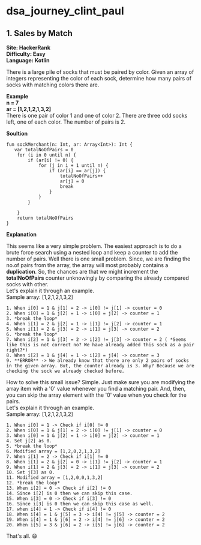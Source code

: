 # dsa_journey_clint_paul
## 1. Sales by Match 
**Site: HackerRank\
Difficulty: Easy\
Language: Kotlin**

There is a large pile of socks that must be paired by color. Given an array of integers representing the color of each sock, determine how many pairs of socks with matching colors there are.

**Example**\
**n = 7**\
**ar = [1,2,1,2,1,3,2]**\
There is one pair of color 1 and one of color 2. There are three odd socks left, one of each color. The number of pairs is 2.

**Soultion**

```
fun sockMerchant(n: Int, ar: Array<Int>): Int {
   var totalNoOfPairs = 0
    for (i in 0 until n) {
        if (ar[i] != 0) {
            for (j in i + 1 until n) {
                if (ar[i] == ar[j]) {
                    totalNoOfPairs++
                    ar[j] = 0
                    break
                }
            }
        }

    }
    return totalNoOfPairs
}
```
**Explanation**

This seems like a very simple problem. The easiest approach is to do a brute force search using a nested loop and keep a counter to add the number of pairs. Well there is one small problem. Since, we are finding the no.of pairs from the array, the array will most probably contains a **duplication**. So, the chances are that we might increment the **totalNoOfPairs** counter unknowingly by comparing the already compared socks with other.\
Let's explain it through an example.\
Sample array: [1,2,1,2,1,3,2]
```
1. When i[0] = 1 & j[1] = 2 -> i[0] != j[1] -> counter = 0
2. When i[0] = 1 & j[2] = 1 -> i[0] = j[2] -> counter = 1 
3. *break the loop* 
4. When i[1] = 2 & j[2] = 1 -> i[1] != j[2] -> counter = 1 
5. When i[1] = 2 & j[3] = 2 -> i[1] = j[3] -> counter = 2 
6. *break the loop* 
7. When i[2] = 1 & j[3] = 2 -> i[2] != j[3] -> counter = 2 ( *Seems like this is not correct no? We have already added this sock as a pair right?*)
8. When i[2] = 1 & j[4] = 1 -> i[2] = j[4] -> counter = 3
9. **ERROR** -> We already know that there are only 2 pairs of socks in the given array. But, the counter already is 3. Why? Because we are checking the sock we already checked before. 
```

How to solve this small issue? Simple. Just make sure you are modifying the array item with a '0' value whenever you find a matching pair. And, then, you can skip the array element with the '0' value when you check for the pairs.\
Let's explain it through an example.\
Sample array: [1,2,1,2,1,3,2]
```
1. When i[0] = 1 -> Check if i[0] != 0
2. When i[0] = 1 & j[1] = 2 -> i[0] != j[1] -> counter = 0
3. When i[0] = 1 & j[2] = 1 -> i[0] = j[2] -> counter = 1 
4. Set j[2] as 0.
5. *break the loop* 
6. Modified array = [1,2,0,2,1,3,2]
7. When i[1] = 2 -> Check if i[1] != 0
8. When i[1] = 2 & j[2] = 0 -> i[1] != j[2] -> counter = 1 
9. When i[1] = 2 & j[3] = 2 -> i[1] = j[3] -> counter = 2 
10. Set j[3] as 0.
11. Modified array = [1,2,0,0,1,3,2]
12. *break the loop*
13. When i[2] = 0 -> Check if i[2] != 0 
14. Since i[2] is 0 then we can skip this case. 
15. When i[3] = 0 -> Check if i[3] != 0 
16. Since i[3] is 0 then we can skip this case as well. 
17. when i[4] = 1 -> Check if i[4] != 0 
18. When i[4] = 1 & j[5] = 3 -> i[4] != j[5] -> counter = 2 
19. When i[4] = 1 & j[6] = 2 -> i[4] != j[6] -> counter = 2 
20. When i[5] = 3 & j[6] = 2 -> i[5] != j[6] -> counter = 2 
```
That's all. 😄
